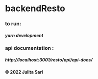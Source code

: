 # backendResto
### to run: 
##### yarn development

### api documentation :
##### http://localhost:3001/resto/api/api-docs/

#### © 2022 Julita Sari
